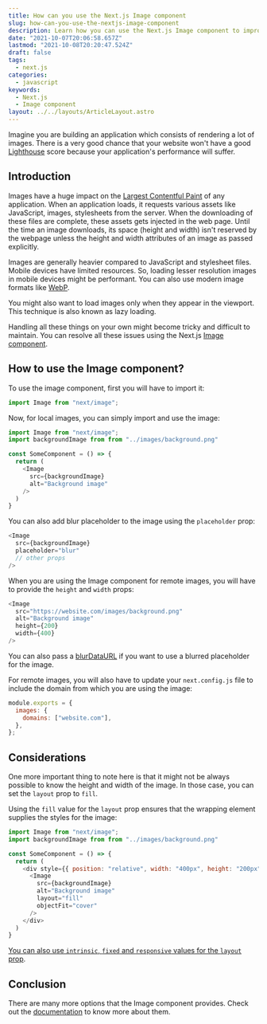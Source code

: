 ```yaml
---
title: How can you use the Next.js Image component
slug: how-can-you-use-the-nextjs-image-component
description: Learn how you can use the Next.js Image component to improve the performance of your application.
date: "2021-10-07T20:06:58.657Z"
lastmod: "2021-10-08T20:20:47.524Z"
draft: false
tags:
  - next.js
categories:
  - javascript
keywords:
  - Next.js
  - Image component
layout: ../../layouts/ArticleLayout.astro
---
```


Imagine you are building an application which consists of rendering a lot of images. There is a very good chance that your website won't have a good [Lighthouse](https://developers.google.com/web/tools/lighthouse) score because your application's performance will suffer.

## Introduction

Images have a huge impact on the [Largest Contentful Paint](https://web.dev/lcp/) of any application. When an application loads, it requests various assets like JavaScript, images, stylesheets from the server. When the downloading of these files are complete, these assets gets injected in the web page. Until the time an image downloads, its space (height and width) isn't reserved by the webpage unless the height and width attributes of an image as passed explicitly.

Images are generally heavier compared to JavaScript and stylesheet files. Mobile devices have limited resources. So, loading lesser resolution images in mobile devices might be performant. You can also use modern image formats like [WebP](https://developers.google.com/speed/webp).

You might also want to load images only when they appear in the viewport. This technique is also known as lazy loading.

Handling all these things on your own might become tricky and difficult to maintain. You can resolve all these issues using the Next.js [Image component](https://nextjs.org/docs/api-reference/next/image).

## How to use the Image component?

To use the image component, first you will have to import it:

```js
import Image from "next/image";
```

Now, for local images, you can simply import and use the image:

```js {6-8}
import Image from "next/image";
import backgroundImage from from "../images/background.png"

const SomeComponent = () => {
  return (
    <Image
      src={backgroundImage}
      alt="Background image"
    />
  )
}
```

You can also add blur placeholder to the image using the `placeholder` prop:

```js {3}
<Image
  src={backgroundImage}
  placeholder="blur"
  // other props
/>
```

When you are using the Image component for remote images, you will have to provide the `height` and `width` props:

```js
<Image
  src="https://website.com/images/background.png"
  alt="Background image"
  height={200}
  width={400}
/>
```

You can also pass a [blurDataURL](https://nextjs.org/docs/api-reference/next/image#blurdataurl) if you want to use a blurred placeholder for the image.

For remote images, you will also have to update your `next.config.js` file to include the domain from which you are using the image:

```js {2-4}
module.exports = {
  images: {
    domains: ["website.com"],
  },
};
```

## Considerations

One more important thing to note here is that it might not be always possible to know the height and width of the image. In those case, you can set the `layout` prop to `fill`.

Using the `fill` value for the `layout` prop ensures that the wrapping element supplies the styles for the image:

```js {6-13}
import Image from "next/image";
import backgroundImage from from "../images/background.png"

const SomeComponent = () => {
  return (
    <div style={{ position: "relative", width: "400px", height: "200px" }}>
      <Image
        src={backgroundImage}
        alt="Background image"
        layout="fill"
        objectFit="cover"
      />
    </div>
  )
}
```

[You can also use `intrinsic`, `fixed` and `responsive` values for the `layout` prop](https://nextjs.org/docs/api-reference/next/image#layout).

## Conclusion

There are many more options that the Image component provides. Check out the [documentation](https://nextjs.org/docs/api-reference/next/image) to know more about them.
